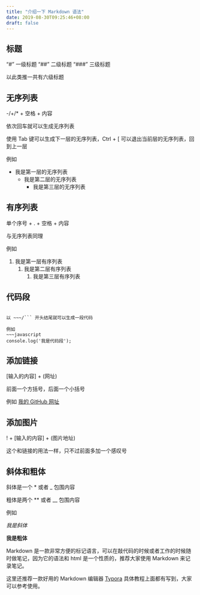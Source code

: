```yaml
---
title: "介绍一下 Markdown 语法"
date: 2019-08-30T09:25:46+08:00
draft: false
---
```


## 标题


“#”      一级标题
“##”     二级标题
“###”    三级标题

以此类推一共有六级标题



## 无序列表


-/+/* + 空格 + 内容

依次回车就可以生成无序列表

使用 Tab 键可以生成下一层的无序列表，Ctrl + [ 可以退出当前层的无序列表，回到上一层

例如
- 我是第一层的无序列表
  - 我是第二层的无序列表
    - 我是第三层的无序列表




## 有序列表


单个序号 + . + 空格 + 内容

与无序列表同理

例如
1. 我是第一层有序列表
   1. 我是第二层有序列表
      1. 我是第三层有序列表




## 代码段

~~~ + 代码语言（java/javascript/..) + ~~~

以 ~~~/``` 开头结尾就可以生成一段代码

例如
~~~javascript
console.log('我是代码段');
~~~



## 添加链接

[输入的内容] + (网址)

前面一个方括号，后面一个小括号

例如
[我的 GitHub 网址](github.com/mxylovezh)



## 添加图片

! + [输入的内容] + (图片地址)

这个和链接的用法一样，只不过前面多加一个感叹号


## 斜体和粗体

斜体是一个 * 或者 _ 包围内容

粗体是两个 ** 或者 __ 包围内容

例如

_我是斜体_

**我是粗体**

Markdown 是一款非常方便的标记语言，可以在敲代码的时候或者工作的时候随时做笔记，因为它的语法和 html 是一个性质的，推荐大家使用 Markdown 来记录笔记。

这里还推荐一款好用的 Markdown 编辑器 [Typora](https://typora.io/)
具体教程上面都有写到，大家可以参考使用。
  





